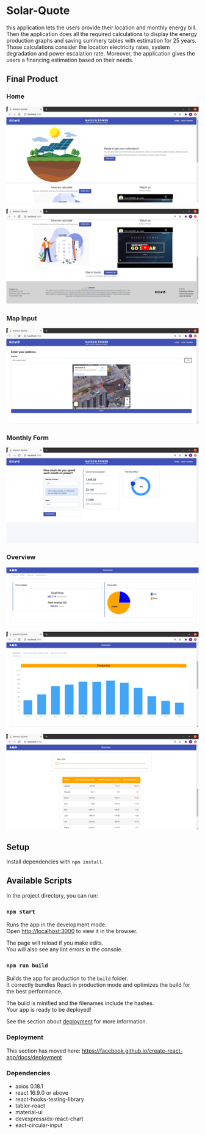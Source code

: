 # Solar-Quote 
this application lets the users provide their location and  monthly energy bill. Then the application does all the required calculations to display the energy production graphs and saving summery tables with estimation for 25 years. Those calculations consider the location electricity rates, system degradation and power escalation rate. Moreover, the application gives the users a financing estimation based on their needs.

## Final Product
### Home 
!["Solar-Quote home 1"](https://raw.githubusercontent.com/SarahAlAshwal/NavecoQuote/master/naveco-quote/src/images/home1.png)

!["Solar-Quote home 2"](https://github.com/SarahAlAshwal/NavecoQuote/blob/master/naveco-quote/src/images/home2.png)

### Map Input
!["Map input"](https://github.com/SarahAlAshwal/NavecoQuote/blob/master/naveco-quote/src/images/map.png)

### Monthly Form
!["Monthly Form inputs"](https://github.com/SarahAlAshwal/NavecoQuote/blob/master/naveco-quote/src/images/monthlyForm.png)

### Overview
!["Price"](https://github.com/SarahAlAshwal/NavecoQuote/blob/master/naveco-quote/src/images/overview1.png)

!["Production"](https://github.com/SarahAlAshwal/NavecoQuote/blob/master/naveco-quote/src/images/overview2.png)

!["Yearly Production"](https://github.com/SarahAlAshwal/NavecoQuote/blob/master/naveco-quote/src/images/overview3.png)

## Setup

Install dependencies with `npm install`.

## Available Scripts

In the project directory, you can run:

### `npm start`

Runs the app in the development mode.<br />
Open [http://localhost:3000](http://localhost:3000) to view it in the browser.

The page will reload if you make edits.<br />
You will also see any lint errors in the console.

### `npm run build`

Builds the app for production to the `build` folder.<br />
It correctly bundles React in production mode and optimizes the build for the best performance.

The build is minified and the filenames include the hashes.<br />
Your app is ready to be deployed!

See the section about [deployment](https://facebook.github.io/create-react-app/docs/deployment) for more information.


### Deployment

This section has moved here: https://facebook.github.io/create-react-app/docs/deployment

### Dependencies

- axios 0.18.1
- react 16.9.0 or above
- react-hooks-testing-library
- tabler-react
- material-ui
- devexpress/dx-react-chart
- eact-circular-input